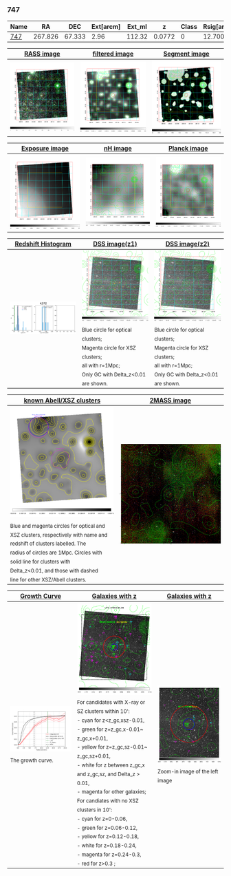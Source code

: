 <div STYLE="page-break-after: always;"></div>

### 747

|Name          |RA          |DEC      | Ext[arcm] | Ext_ml | z    | Class| Rsig[arcmin] | CRsig[c/s] | CR500[c/s] | R500[Mpc] |L500[erg/s]|F500[erg/s/cm^2]| M500[Msun]|Tx[keV]|beta|GC(XSZ,Delta_z<0.01)| GC(OPT,Delta_z<0.01)|GC|alias|
|--------------|------------|------------|---|---|-----------|--------|------|------|----|----|----|----|----|----|----|----|----|----|---|
|[747](script/747.md)     | 267.826       | 67.333       | 2.96    | 112.32   | 0.0772 | 0   | 12.700 |0.050 |0.046 |0.599 |1.103e+43 |7.529e-13 |6.573e+13 |1.693 |1.434 |-, |-, |MCXC, |k372|

|[RASS image](../image/747/747_img.pdf)|[filtered image](../image/747/747_fil.pdf)|[Segment image](../image/747/747_seg.pdf)|
|-------------------|--------------------|-------------------|
| <img src="../image/747/747_img.png" width="300">  | <img src="../image/747/747_fil.png" width="300">   | <img src="../image/747/747_seg.png" width="300">  |

|[Exposure image](../image/747/747_mex.pdf)| [nH image](../image/747/747_nh.pdf)| [Planck image](../image/747/747_p.pdf)|
|-------------------|--------------------|-------------------|
|<img src="../image/747/747_mex.png" width="300">   | <img src="../image/747/747_nh.png" width="300">    | <img src="../image/747/747_p.png" width="300"> |

|[Redshift Histogram](../image/747/747_zg.pdf) | [DSS image(z1)](../image/747/747_dss_z1.pdf)      |  [DSS image(z2)](../image/747/747_dss_z2.pdf)    |
|-------------------|--------------------|-------------------|
|<img src="../image/747/747_zg.png" width="300"> |<img src="../image/747/747_dss_z1.png" width="300"> <sub><br>Blue circle for optical clusters; <br>Magenta circle for XSZ clusters; <br>all with r=1Mpc; <br>Only GC with Delta_z<0.01 are shown. </sub>| <img src="../image/747/747_dss_z2.png" width="300"><sub><br>Blue circle for optical clusters; <br>Magenta circle for XSZ clusters; <br>all with r=1Mpc; <br>Only GC with Delta_z<0.01 are shown. </sub> |

|[known Abell/XSZ clusters](../image/747/747_m.pdf) | [2MASS image](../image/747/747_2mass.pdf)      |
|-------------------|-------------------|
|<img src=../image/747/747_m.png width="300"> <sub><br>Blue and magenta circles for optical and <br>XSZ clusters, respectively with name and <br>redshift of clusters labelled. The <br>radius of circles are 1Mpc. Circles with <br>solid line for clusters with <br>Delta_z<0.01, and those with dashed <br>line for other XSZ/Abell clusters.        </sub>|<img src="../image/747/747_2mass.png" width="300">  |

|[Growth Curve](../image/747/747_gca_all.png) |[Galaxies with z](../image/747/747_opt_ned.pdf) |[Galaxies with z](../image/747/747_opt_ned_zoom.pdf) |
|-------------------|-------------------|-------------------|
| <img src="../image/747/747_gca_all.png" width="300"> <sub><br>The growth curve.</sub>| <img src=../image/747/747_opt_ned.png width="300"> <br><sub> For candidates with X-ray or SZ clusters within 10': <br> - cyan for z<z_gc,xsz-0.01, <br> - green for z=z_gc,x-0.01~ z_gc,x+0.01, <br> - yellow for z=z_gc,sz-0.01~ z_gc,sz+0.01, <br> - white for z between z_gc,x and z_gc,sz, and Delta_z > 0.01, <br> - magenta for other galaxies; <br>For candiates with no XSZ clusters in 10': <br> - cyan for z=0-0.06, <br> - green for z=0.06-0.12, <br> - yellow for z=0.12-0.18, <br> - white for z=0.18-0.24, <br> - magenta for z=0.24-0.3, <br> - red for z>0.3 ;  </sub>|<img src=../image/747/747_opt_ned_zoom.png width="300">  <br><sub> Zoom-in image of the left image</sub>|




